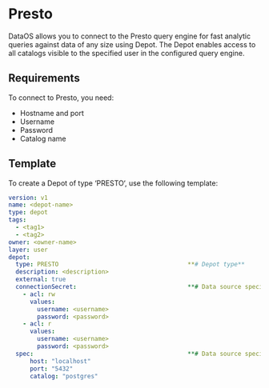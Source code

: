 # Presto


DataOS allows you to connect to the Presto query engine for fast analytic queries against data of any size using Depot. The Depot enables access to all catalogs visible to the specified user in the configured query engine.

## Requirements

To connect to Presto, you need:

- Hostname and port
- Username
- Password
- Catalog name

## Template

To create a Depot of type ‘PRESTO‘, use the following template:

```yaml
version: v1
name: <depot-name>
type: depot
tags:
  - <tag1>
  - <tag2>
owner: <owner-name>
layer: user
depot:
  type: PRESTO                                    **# Depot type**
  description: <description>
  external: true
  connectionSecret:                               **# Data source specific configurations**
    - acl: rw
      values:
        username: <username>
        password: <password>
    - acl: r
      values:
        username: <username>
        password: <password>
  spec:                                           **# Data source specific configurations**
      host: "localhost"
      port: "5432"
      catalog: "postgres"
```